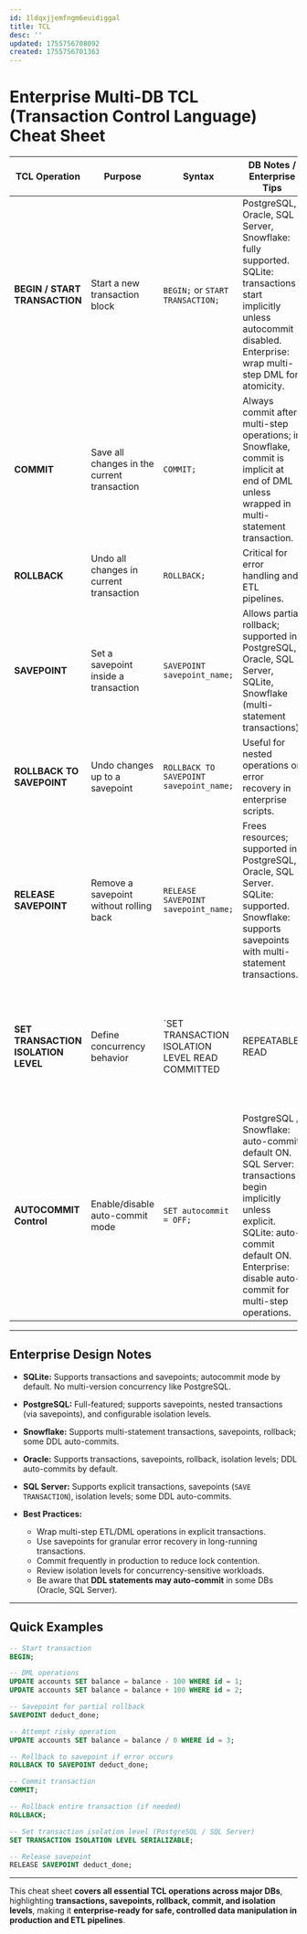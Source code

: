 ```yaml
---
id: 1ldqxjjemfngm6euidiggal
title: TCL
desc: ''
updated: 1755756708092
created: 1755756701363
---
```


# **Enterprise Multi-DB TCL (Transaction Control Language) Cheat Sheet**

| TCL Operation                       | Purpose                                     | Syntax                                           | DB Notes / Enterprise Tips                                                                                                                                                                            |                 |                                                                                                                             |
| ----------------------------------- | ------------------------------------------- | ------------------------------------------------ | ----------------------------------------------------------------------------------------------------------------------------------------------------------------------------------------------------- | --------------- | --------------------------------------------------------------------------------------------------------------------------- |
| **BEGIN / START TRANSACTION**       | Start a new transaction block               | `BEGIN;` or `START TRANSACTION;`                 | PostgreSQL, Oracle, SQL Server, Snowflake: fully supported. SQLite: transactions start implicitly unless autocommit disabled. Enterprise: wrap multi-step DML for atomicity.                          |                 |                                                                                                                             |
| **COMMIT**                          | Save all changes in the current transaction | `COMMIT;`                                        | Always commit after multi-step operations; in Snowflake, commit is implicit at end of DML unless wrapped in multi-statement transaction.                                                              |                 |                                                                                                                             |
| **ROLLBACK**                        | Undo all changes in current transaction     | `ROLLBACK;`                                      | Critical for error handling and ETL pipelines.                                                                                                                                                        |                 |                                                                                                                             |
| **SAVEPOINT**                       | Set a savepoint inside a transaction        | `SAVEPOINT savepoint_name;`                      | Allows partial rollback; supported in PostgreSQL, Oracle, SQL Server, SQLite, Snowflake (multi-statement transactions).                                                                               |                 |                                                                                                                             |
| **ROLLBACK TO SAVEPOINT**           | Undo changes up to a savepoint              | `ROLLBACK TO SAVEPOINT savepoint_name;`          | Useful for nested operations or error recovery in enterprise scripts.                                                                                                                                 |                 |                                                                                                                             |
| **RELEASE SAVEPOINT**               | Remove a savepoint without rolling back     | `RELEASE SAVEPOINT savepoint_name;`              | Frees resources; supported in PostgreSQL, Oracle, SQL Server. SQLite: supported. Snowflake: supports savepoints with multi-statement transactions.                                                    |                 |                                                                                                                             |
| **SET TRANSACTION ISOLATION LEVEL** | Define concurrency behavior                 | \`SET TRANSACTION ISOLATION LEVEL READ COMMITTED | REPEATABLE READ                                                                                                                                                                                       | SERIALIZABLE;\` | PostgreSQL, SQL Server, Oracle, Snowflake support various isolation levels. SQLite: SERIALIZABLE and READ UNCOMMITTED only. |
| **AUTOCOMMIT Control**              | Enable/disable auto-commit mode             | `SET autocommit = OFF;`                          | PostgreSQL / Snowflake: auto-commit default ON. SQL Server: transactions begin implicitly unless explicit. SQLite: auto-commit default ON. Enterprise: disable auto-commit for multi-step operations. |                 |                                                                                                                             |

---

## **Enterprise Design Notes**

* **SQLite:** Supports transactions and savepoints; autocommit mode by default. No multi-version concurrency like PostgreSQL.
* **PostgreSQL:** Full-featured; supports savepoints, nested transactions (via savepoints), and configurable isolation levels.
* **Snowflake:** Supports multi-statement transactions, savepoints, rollback; some DDL auto-commits.
* **Oracle:** Supports transactions, savepoints, rollback, isolation levels; DDL auto-commits by default.
* **SQL Server:** Supports explicit transactions, savepoints (`SAVE TRANSACTION`), isolation levels; some DDL auto-commits.
* **Best Practices:**

  * Wrap multi-step ETL/DML operations in explicit transactions.
  * Use savepoints for granular error recovery in long-running transactions.
  * Commit frequently in production to reduce lock contention.
  * Review isolation levels for concurrency-sensitive workloads.
  * Be aware that **DDL statements may auto-commit** in some DBs (Oracle, SQL Server).

---

## **Quick Examples**

```sql
-- Start transaction
BEGIN;

-- DML operations
UPDATE accounts SET balance = balance - 100 WHERE id = 1;
UPDATE accounts SET balance = balance + 100 WHERE id = 2;

-- Savepoint for partial rollback
SAVEPOINT deduct_done;

-- Attempt risky operation
UPDATE accounts SET balance = balance / 0 WHERE id = 3;

-- Rollback to savepoint if error occurs
ROLLBACK TO SAVEPOINT deduct_done;

-- Commit transaction
COMMIT;

-- Rollback entire transaction (if needed)
ROLLBACK;

-- Set transaction isolation level (PostgreSQL / SQL Server)
SET TRANSACTION ISOLATION LEVEL SERIALIZABLE;

-- Release savepoint
RELEASE SAVEPOINT deduct_done;
```

---

This cheat sheet **covers all essential TCL operations across major DBs**, highlighting **transactions, savepoints, rollback, commit, and isolation levels**, making it **enterprise-ready for safe, controlled data manipulation in production and ETL pipelines**.

